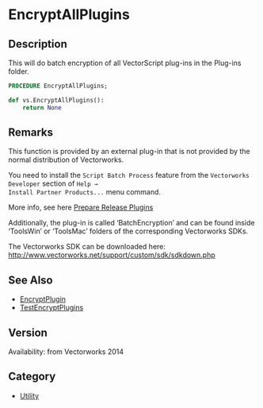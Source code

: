 # EncryptAllPlugins

## Description
This will do batch encryption of all VectorScript plug-ins in the Plug-ins folder.

```pascal
PROCEDURE EncryptAllPlugins;
```

```python
def vs.EncryptAllPlugins():
    return None
```

## Remarks
This function is provided by an external plug-in that is not provided by the normal distribution of Vectorworks.

You need to install the <code>Script Batch Process</code> feature from the <code>Vectorworks Developer</code> section of <code>Help → Install Partner Products...</code> menu command.

More info, see here [Prepare Release Plugins](../../Common/Partner%20Install/pages/PrepareReleasePlugins.md)

Additionally, the plug-in is called ‘BatchEncryption’ and can be found inside ‘ToolsWin’ or ‘ToolsMac’ folders of the corresponding Vectorworks SDKs.

The Vectorworks SDK can be downloaded here:
http://www.vectorworks.net/support/custom/sdk/sdkdown.php

## See Also
* [EncryptPlugin](EncryptPlugin.md)
* [TestEncryptPlugins](TestEncryptPlugins.md)

## Version
Availability: from Vectorworks 2014

## Category
* [Utility](../Categories/Utility.md)
